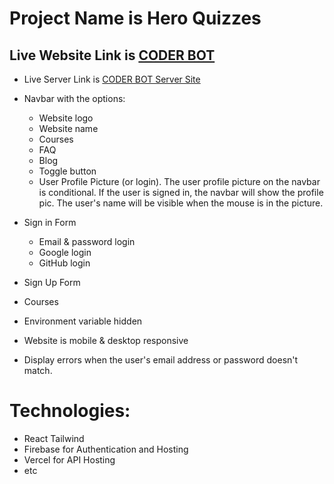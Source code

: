 
# Project Name is Hero Quizzes

## Live Website Link is [CODER BOT](https://coder-bot.web.app/)

* Live Server Link is [CODER BOT Server Site](https://coder-bot-server.vercel.app/)


<!-- Makes a bullet point list -->
* Navbar with the options:
   * Website logo
   *  Website name
   * Courses
   *  FAQ 
   *  Blog 
   *  Toggle button
   *  User Profile Picture (or login). The user profile picture on the navbar is conditional. If the user is signed in, the navbar will show the profile pic. The user's name will be visible when the mouse is in the picture.

* Sign in Form
    *  Email & password login
    * Google login
    *  GitHub login

* Sign Up Form

* Courses
* Environment variable hidden
* Website is mobile & desktop responsive
* Display errors when the user's email address or password doesn't match.

# Technologies:
  * React Tailwind
  * Firebase for Authentication and Hosting 
  * Vercel for API Hosting
  * etc
